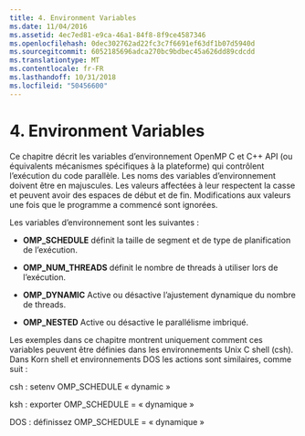 ```yaml
---
title: 4. Environment Variables
ms.date: 11/04/2016
ms.assetid: 4ec7ed81-e9ca-46a1-84f8-8f9ce4587346
ms.openlocfilehash: 0dec302762ad22fc3c7f6691ef63df1b07d5940d
ms.sourcegitcommit: 6052185696adca270bc9bdbec45a626dd89cdcdd
ms.translationtype: MT
ms.contentlocale: fr-FR
ms.lasthandoff: 10/31/2018
ms.locfileid: "50456600"
---
```

# <a name="4-environment-variables"></a>4. Environment Variables

Ce chapitre décrit les variables d’environnement OpenMP C et C++ API (ou équivalents mécanismes spécifiques à la plateforme) qui contrôlent l’exécution du code parallèle.  Les noms des variables d’environnement doivent être en majuscules. Les valeurs affectées à leur respectent la casse et peuvent avoir des espaces de début et de fin.  Modifications aux valeurs une fois que le programme a commencé sont ignorées.

Les variables d’environnement sont les suivantes :

- **OMP_SCHEDULE** définit la taille de segment et de type de planification de l’exécution.

- **OMP_NUM_THREADS** définit le nombre de threads à utiliser lors de l’exécution.

- **OMP_DYNAMIC** Active ou désactive l’ajustement dynamique du nombre de threads.

- **OMP_NESTED** Active ou désactive le parallélisme imbriqué.

Les exemples dans ce chapitre montrent uniquement comment ces variables peuvent être définies dans les environnements Unix C shell (csh). Dans Korn shell et environnements DOS les actions sont similaires, comme suit :

csh : setenv OMP_SCHEDULE « dynamic »

ksh : exporter OMP_SCHEDULE = « dynamique »

DOS : définissez OMP_SCHEDULE = « dynamique »